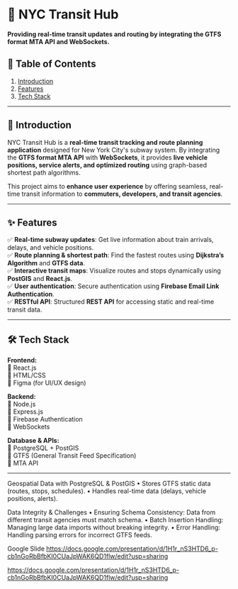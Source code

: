 # 🚆 NYC Transit Hub

**Providing real-time transit updates and routing by integrating the GTFS format MTA API and WebSockets.**

## 📌 Table of Contents

1. [Introduction](#introduction)
2. [Features](#features)
3. [Tech Stack](#tech-stack)

---

## 🎯 Introduction

NYC Transit Hub is a **real-time transit tracking and route planning application** designed for New York City's subway system. By integrating the **GTFS format MTA API** with **WebSockets**, it provides **live vehicle positions, service alerts, and optimized routing** using graph-based shortest path algorithms.

This project aims to **enhance user experience** by offering seamless, real-time transit information to **commuters, developers, and transit agencies**.

---

## ✨ Features

✅ **Real-time subway updates**: Get live information about train arrivals, delays, and vehicle positions.  
✅ **Route planning & shortest path**: Find the fastest routes using **Dijkstra’s Algorithm** and **GTFS data**.  
✅ **Interactive transit maps**: Visualize routes and stops dynamically using **PostGIS** and **React.js**.  
✅ **User authentication**: Secure authentication using **Firebase Email Link Authentication**.  
✅ **RESTful API**: Structured **REST API** for accessing static and real-time transit data.  

---

## 🛠️ Tech Stack

**Frontend:**  
🔹 React.js  
🔹 HTML/CSS  
🔹 Figma (for UI/UX design)  

**Backend:**  
🔹 Node.js  
🔹 Express.js  
🔹 Firebase Authentication  
🔹 WebSockets  

**Database & APIs:**  
🔹 PostgreSQL + PostGIS  
🔹 GTFS (General Transit Feed Specification)  
🔹 MTA API  

---


Geospatial Data with PostgreSQL & PostGIS
	•	Stores GTFS static data (routes, stops, schedules).
	•	Handles real-time data (delays, vehicle positions, alerts).

Data Integrity & Challenges
	•	Ensuring Schema Consistency: Data from different transit agencies must match schema.
	•	Batch Insertion Handling: Managing large data imports without breaking integrity.
	•	Error Handling: Handling parsing errors for incorrect GTFS feeds.
 

Google Slide
https://docs.google.com/presentation/d/1H1r_nS3HTD6_p-cb1nGoRbBfbKI0CUaJpWAK6QD1flw/edit?usp=sharing

https://docs.google.com/presentation/d/1H1r_nS3HTD6_p-cb1nGoRbBfbKI0CUaJpWAK6QD1flw/edit?usp=sharing
